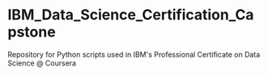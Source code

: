 # IBM_Data_Science_Certification_Capstone
Repository for Python scripts used in IBM's Professional Certificate on Data Science @ Coursera
